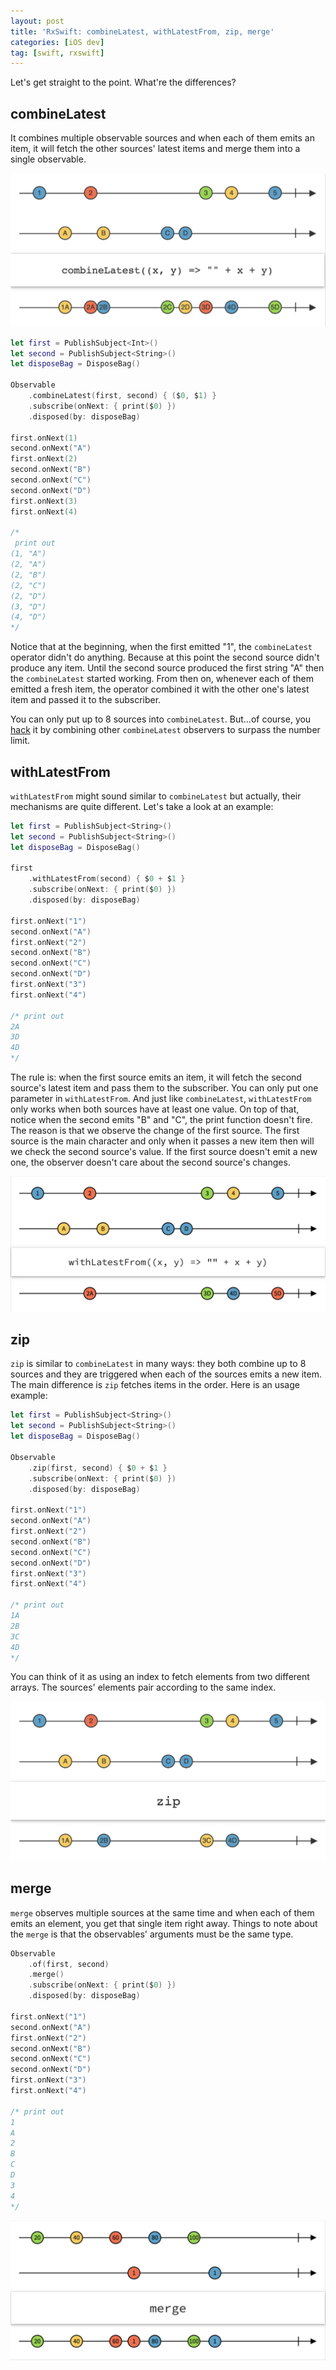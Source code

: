 ```yaml
---
layout: post
title: 'RxSwift: combineLatest, withLatestFrom, zip, merge'
categories: [iOS dev]
tag: [swift, rxswift]
---
```


Let's get straight to the point. What're the differences?

## combineLatest
It combines multiple observable sources and when each of them emits an item, it will fetch the other sources' latest items and merge them into a single observable.

![marble-combineLatest](/assets/posts-images/marble-combinelatest.png)

```swift
let first = PublishSubject<Int>()
let second = PublishSubject<String>()
let disposeBag = DisposeBag()

Observable
    .combineLatest(first, second) { ($0, $1) }
    .subscribe(onNext: { print($0) })
    .disposed(by: disposeBag)

first.onNext(1)
second.onNext("A")
first.onNext(2)
second.onNext("B")
second.onNext("C")
second.onNext("D")
first.onNext(3)
first.onNext(4)

/*
 print out
(1, "A")
(2, "A")
(2, "B")
(2, "C")
(2, "D")
(3, "D")
(4, "D")
*/
```

Notice that at the beginning, when the first emitted "1", the `combineLatest` operator didn't do anything. Because at this point the second source didn't produce any item. Until the second source produced the first string "A" then the `combineLatest` started working. From then on, whenever each of them emitted a fresh item, the operator combined it with the other one's latest item and passed it to the subscriber. 

You can only put up to 8 sources into `combineLatest`. But...of course, you [hack](https://stackoverflow.com/questions/57071640/more-than-8-parameters-in-combinelatest-using-rxswift) it by combining other `combineLatest` observers to surpass the number limit.

## withLatestFrom
`withLatestFrom` might sound similar to `combineLatest` but actually, their mechanisms are quite different. Let's take a look at an example:

```swift
let first = PublishSubject<String>()
let second = PublishSubject<String>()
let disposeBag = DisposeBag()

first
    .withLatestFrom(second) { $0 + $1 }
    .subscribe(onNext: { print($0) })
    .disposed(by: disposeBag)
        
first.onNext("1")
second.onNext("A")
first.onNext("2")
second.onNext("B")
second.onNext("C")
second.onNext("D")
first.onNext("3")
first.onNext("4")

/* print out
2A
3D
4D
*/
```
The rule is: when the first source emits an item, it will fetch the second source's latest item and pass them to the subscriber. You can only put one parameter in `withLatestFrom`. And just like `combineLatest`, `withLatestFrom` only works when both sources have at least one value. On top of that, notice when the second emits "B" and "C", the print function doesn't fire. The reason is that we observe the change of the first source. The first source is the main character and only when it passes a new item then will we check the second source's value. If the first source doesn't emit a new one, the observer doesn't care about the second source's changes.  

![marble-withLatestFrom](/assets/posts-images/marble-withlatestfrom.png)

## zip
`zip` is similar to `combineLatest` in many ways: they both combine up to 8 sources and they are triggered when each of the sources emits a new item. The main difference is `zip` fetches items in the order. Here is an usage example:

```swift
let first = PublishSubject<String>()
let second = PublishSubject<String>()
let disposeBag = DisposeBag()

Observable
    .zip(first, second) { $0 + $1 }
    .subscribe(onNext: { print($0) })
    .disposed(by: disposeBag)

first.onNext("1")
second.onNext("A")
first.onNext("2")
second.onNext("B")
second.onNext("C")
second.onNext("D")
first.onNext("3")
first.onNext("4")

/* print out
1A
2B
3C
4D
*/
```

You can think of it as using an index to fetch elements from two different arrays. The sources' elements pair according to the same index.

![marble-zip](/assets/posts-images/marble-zip.png)

## merge
`merge` observes multiple sources at the same time and when each of them emits an element, you get that single item right away. Things to note about the `merge` is that the observables' arguments must be the same type.

```swift
Observable
    .of(first, second)
    .merge()
    .subscribe(onNext: { print($0) })
    .disposed(by: disposeBag)

first.onNext("1")
second.onNext("A")
first.onNext("2")
second.onNext("B")
second.onNext("C")
second.onNext("D")
first.onNext("3")
first.onNext("4")

/* print out
1
A
2
B
C
D
3
4
*/
```

![marble-merge](/assets/posts-images/marble-merge.png)
